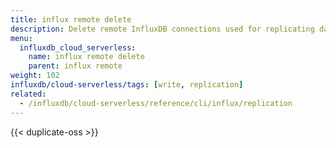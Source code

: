 ```yaml
---
title: influx remote delete
description: Delete remote InfluxDB connections used for replicating data.
menu:
  influxdb_cloud_serverless:
    name: influx remote delete
    parent: influx remote
weight: 102
influxdb/cloud-serverless/tags: [write, replication]
related:
  - /influxdb/cloud-serverless/reference/cli/influx/replication
---
```


{{< duplicate-oss >}}
